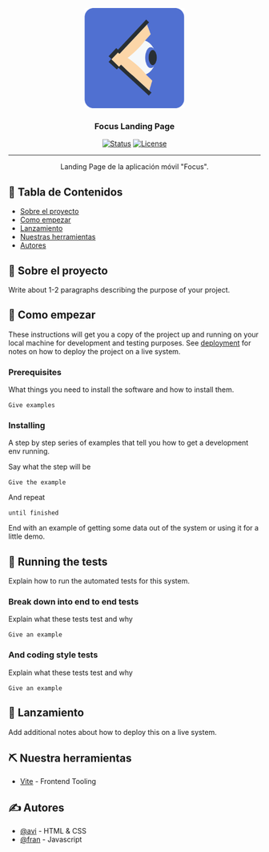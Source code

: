 <p align="center">
  <a href="" rel="noopener">
 <img width=200px height=200px src="images/logo.png" alt="Project logo"></a>
</p>

<h3 align="center">Focus Landing Page</h3>

<div align="center">

  [![Status](https://img.shields.io/badge/status-active-success.svg)]() 
  [![License](https://img.shields.io/badge/license-GNU-blue.svg)](/LICENSE)

</div>

---

<p align="center"> Landing Page de la aplicación móvil "Focus".
    <br> 
</p>

## 📝 Tabla de Contenidos
- [Sobre el proyecto](#about)
- [Como empezar](#getting_started)
- [Lanzamiento](#deployment)
- [Nuestras herramientas](#built_using)
- [Autores](#authors)

## 🧐 Sobre el proyecto <a name = "about"></a>
Write about 1-2 paragraphs describing the purpose of your project.

## 🏁 Como empezar <a name = "getting_started"></a>
These instructions will get you a copy of the project up and running on your local machine for development and testing purposes. See [deployment](#deployment) for notes on how to deploy the project on a live system.

### Prerequisites
What things you need to install the software and how to install them.

```
Give examples
```

### Installing
A step by step series of examples that tell you how to get a development env running.

Say what the step will be

```
Give the example
```

And repeat

```
until finished
```

End with an example of getting some data out of the system or using it for a little demo.

## 🔧 Running the tests <a name = "tests"></a>
Explain how to run the automated tests for this system.

### Break down into end to end tests
Explain what these tests test and why

```
Give an example
```

### And coding style tests
Explain what these tests test and why

```
Give an example
```

## 🚀 Lanzamiento <a name = "deployment"></a>
Add additional notes about how to deploy this on a live system.

## ⛏️ Nuestra herramientas <a name = "built_using"></a>
- [Vite](https://vitejs.dev/) - Frontend Tooling

## ✍️ Autores <a name = "authors"></a>
- [@avi](https://github.com/avi-2-avi) - HTML & CSS
- [@fran](https://github.com/novarios1506) - Javascript